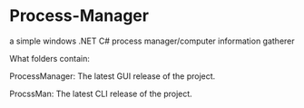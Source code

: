 # Process-Manager
a simple windows .NET C# process manager/computer information gatherer

What folders contain:

ProcessManager: The latest GUI release of the project.

ProcssMan: The latest CLI release of the project.
